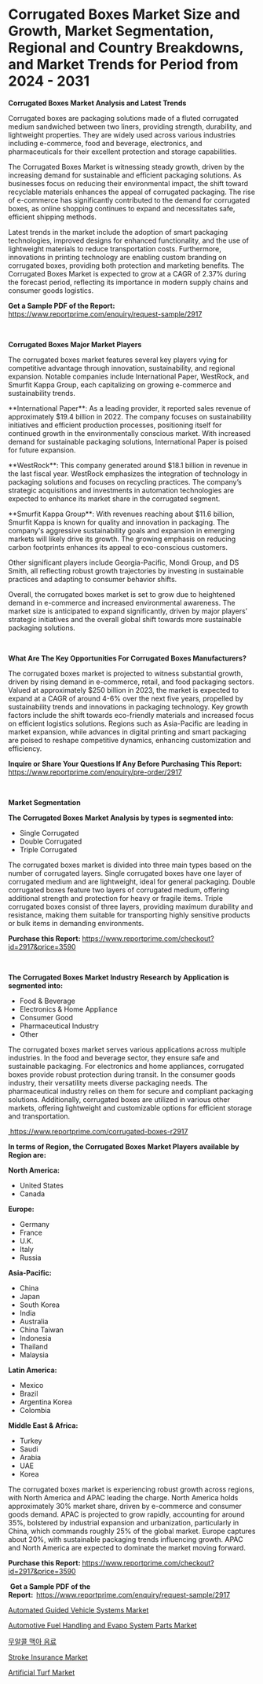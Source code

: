 <p><h1>Corrugated Boxes Market Size and Growth, Market Segmentation, Regional and Country Breakdowns, and Market Trends for Period from 2024 -  2031</h1></p><p><strong>Corrugated Boxes Market Analysis and Latest Trends</strong></p>
<p><p>Corrugated boxes are packaging solutions made of a fluted corrugated medium sandwiched between two liners, providing strength, durability, and lightweight properties. They are widely used across various industries including e-commerce, food and beverage, electronics, and pharmaceuticals for their excellent protection and storage capabilities.</p><p>The Corrugated Boxes Market is witnessing steady growth, driven by the increasing demand for sustainable and efficient packaging solutions. As businesses focus on reducing their environmental impact, the shift toward recyclable materials enhances the appeal of corrugated packaging. The rise of e-commerce has significantly contributed to the demand for corrugated boxes, as online shopping continues to expand and necessitates safe, efficient shipping methods.</p><p>Latest trends in the market include the adoption of smart packaging technologies, improved designs for enhanced functionality, and the use of lightweight materials to reduce transportation costs. Furthermore, innovations in printing technology are enabling custom branding on corrugated boxes, providing both protection and marketing benefits. The Corrugated Boxes Market is expected to grow at a CAGR of 2.37% during the forecast period, reflecting its importance in modern supply chains and consumer goods logistics.</p></p>
<p><strong>Get a Sample PDF of the Report:&nbsp;</strong> <a href="https://www.reportprime.com/enquiry/request-sample/2917">https://www.reportprime.com/enquiry/request-sample/2917</a></p>
<p>&nbsp;</p>
<p><strong>Corrugated Boxes Major Market Players</strong></p>
<p><p>The corrugated boxes market features several key players vying for competitive advantage through innovation, sustainability, and regional expansion. Notable companies include International Paper, WestRock, and Smurfit Kappa Group, each capitalizing on growing e-commerce and sustainability trends.</p><p>**International Paper**: As a leading provider, it reported sales revenue of approximately $19.4 billion in 2022. The company focuses on sustainability initiatives and efficient production processes, positioning itself for continued growth in the environmentally conscious market. With increased demand for sustainable packaging solutions, International Paper is poised for future expansion.</p><p>**WestRock**: This company generated around $18.1 billion in revenue in the last fiscal year. WestRock emphasizes the integration of technology in packaging solutions and focuses on recycling practices. The company’s strategic acquisitions and investments in automation technologies are expected to enhance its market share in the corrugated segment.</p><p>**Smurfit Kappa Group**: With revenues reaching about $11.6 billion, Smurfit Kappa is known for quality and innovation in packaging. The company's aggressive sustainability goals and expansion in emerging markets will likely drive its growth. The growing emphasis on reducing carbon footprints enhances its appeal to eco-conscious customers.</p><p>Other significant players include Georgia-Pacific, Mondi Group, and DS Smith, all reflecting robust growth trajectories by investing in sustainable practices and adapting to consumer behavior shifts.</p><p>Overall, the corrugated boxes market is set to grow due to heightened demand in e-commerce and increased environmental awareness. The market size is anticipated to expand significantly, driven by major players’ strategic initiatives and the overall global shift towards more sustainable packaging solutions.</p></p>
<p>&nbsp;</p>
<p><strong>What Are The Key Opportunities For Corrugated Boxes Manufacturers?</strong></p>
<p><p>The corrugated boxes market is projected to witness substantial growth, driven by rising demand in e-commerce, retail, and food packaging sectors. Valued at approximately $250 billion in 2023, the market is expected to expand at a CAGR of around 4-6% over the next five years, propelled by sustainability trends and innovations in packaging technology. Key growth factors include the shift towards eco-friendly materials and increased focus on efficient logistics solutions. Regions such as Asia-Pacific are leading in market expansion, while advances in digital printing and smart packaging are poised to reshape competitive dynamics, enhancing customization and efficiency.</p></p>
<p><strong>Inquire or Share Your Questions If Any Before Purchasing This Report:</strong> <a href="https://www.reportprime.com/enquiry/pre-order/2917">https://www.reportprime.com/enquiry/pre-order/2917</a></p>
<p>&nbsp;</p>
<p><strong>Market Segmentation</strong></p>
<p><strong>The Corrugated Boxes Market Analysis by types is segmented into:</strong></p>
<p><ul><li>Single Corrugated</li><li>Double Corrugated</li><li>Triple Corrugated</li></ul></p>
<p><p>The corrugated boxes market is divided into three main types based on the number of corrugated layers. Single corrugated boxes have one layer of corrugated medium and are lightweight, ideal for general packaging. Double corrugated boxes feature two layers of corrugated medium, offering additional strength and protection for heavy or fragile items. Triple corrugated boxes consist of three layers, providing maximum durability and resistance, making them suitable for transporting highly sensitive products or bulk items in demanding environments.</p></p>
<p><strong>Purchase this Report:&nbsp;</strong><a href="https://www.reportprime.com/checkout?id=2917&price=3590">https://www.reportprime.com/checkout?id=2917&price=3590</a></p>
<p>&nbsp;</p>
<p><strong>The Corrugated Boxes Market Industry Research by Application is segmented into:</strong></p>
<p><ul><li>Food & Beverage</li><li>Electronics & Home Appliance</li><li>Consumer Good</li><li>Pharmaceutical Industry</li><li>Other</li></ul></p>
<p><p>The corrugated boxes market serves various applications across multiple industries. In the food and beverage sector, they ensure safe and sustainable packaging. For electronics and home appliances, corrugated boxes provide robust protection during transit. In the consumer goods industry, their versatility meets diverse packaging needs. The pharmaceutical industry relies on them for secure and compliant packaging solutions. Additionally, corrugated boxes are utilized in various other markets, offering lightweight and customizable options for efficient storage and transportation.</p></p>
<p><a href="https://www.reportprime.com/corrugated-boxes-r2917">&nbsp;https://www.reportprime.com/corrugated-boxes-r2917</a></p>
<p><strong>In terms of Region, the Corrugated Boxes Market Players available by Region are:</strong></p>
<p>
    <p> <strong> North America: </strong>
        <ul>
            <li>United States</li>
            <li>Canada</li>
        </ul>
        </p> 
    <p> <strong> Europe: </strong>
        <ul>
            <li>Germany</li>
            <li>France</li>
            <li>U.K.</li>
            <li>Italy</li>
            <li>Russia</li>
        </ul>
        </p> 
    <p> <strong> Asia-Pacific: </strong>
        <ul>
            <li>China</li>
            <li>Japan</li>
            <li>South Korea</li>
            <li>India</li>
            <li>Australia</li>
            <li>China Taiwan</li>
            <li>Indonesia</li>
            <li>Thailand</li>
            <li>Malaysia</li>
        </ul>
        </p> 
    <p> <strong> Latin America: </strong>
        <ul>
            <li>Mexico</li>
            <li>Brazil</li>
            <li>Argentina Korea</li>
            <li>Colombia</li>
        </ul>
        </p> 
    <p> <strong> Middle East & Africa: </strong>
        <ul>
            <li>Turkey</li>
            <li>Saudi</li>
            <li>Arabia</li>
            <li>UAE</li>
            <li>Korea</li>
        </ul>
    </p>
    </p>
<p><p>The corrugated boxes market is experiencing robust growth across regions, with North America and APAC leading the charge. North America holds approximately 30% market share, driven by e-commerce and consumer goods demand. APAC is projected to grow rapidly, accounting for around 35%, bolstered by industrial expansion and urbanization, particularly in China, which commands roughly 25% of the global market. Europe captures about 20%, with sustainable packaging trends influencing growth. APAC and North America are expected to dominate the market moving forward.</p></p>
<p><strong>Purchase this Report: </strong><a href="https://www.reportprime.com/checkout?id=2917&price=3590">https://www.reportprime.com/checkout?id=2917&price=3590</a></p>
<p>&nbsp;<strong>Get a Sample PDF of the Report:&nbsp;&nbsp;</strong><a href="https://www.reportprime.com/enquiry/request-sample/2917">https://www.reportprime.com/enquiry/request-sample/2917</a></p>
<p><strong></strong></p>
<p><p><a href="https://www.linkedin.com/pulse/navigating-global-automated-guided-vehicle-systems-market-from-jbzve?trackingId=EfkXfDmyTwuv1Mco7oO%2BkQ%3D%3D">Automated Guided Vehicle Systems Market</a></p><p><a href="https://issuu.com/reportprime-2/docs/automotive-fuel-handling-and-evapo-_6809d726e06d4d">Automotive Fuel Handling and Evapo System Parts Market</a></p><p><a href="https://medium.com/@ixknzplk81/%EB%B9%84%EC%95%8C%EC%BD%9C-%EB%A7%A5%EC%95%84-%EC%9D%8C%EB%A3%8C-%EC%8B%9C%EC%9E%A5-%EB%8F%99%ED%96%A5-%EB%B0%8F-%EC%8B%9C%EC%9E%A5-%EC%84%B1%EC%9E%A5-%EC%A0%84%EB%A7%9D-2024-2031-db96f68bc0d0">무알콜 맥아 음료</a></p><p><a href="https://medium.com/@jakobeblake56/stroke-insurance-market-size-share-analysis-growth-trends-forecast-2024-2031-8941d8cf1802">Stroke Insurance Market</a></p><p><a href="https://github.com/lylyparadise/Market-Research-Report-List-5/blob/main/artificial-turf-market.md">Artificial Turf Market</a></p></p>